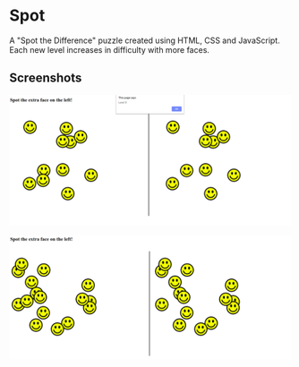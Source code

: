 # Spot 
A "Spot the Difference" puzzle created using HTML, CSS and JavaScript. 
Each new level increases in difficulty with more faces. 



## Screenshots
![](week3/matching_game/images/spot.png)

![](week3/matching_game/images/spot2.png)
